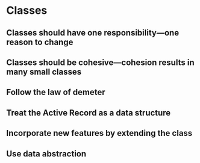# Classes

## Classes should have one responsibility—one reason to change

## Classes should be cohesive—cohesion results in many small classes

## Follow the law of demeter

## Treat the Active Record as a data structure

## Incorporate new features by extending the class

## Use data abstraction

